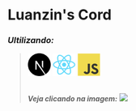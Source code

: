 # Luanzin's Cord

### ***Ultilizando:***
> <img src="https://raw.githubusercontent.com/devicons/devicon/master/icons/nextjs/nextjs-original.svg" height="45" width="45">
> <img src="https://raw.githubusercontent.com/devicons/devicon/master/icons/react/react-original.svg" height="45" width="45">
> <img src="https://raw.githubusercontent.com/devicons/devicon/master/icons/javascript/javascript-original.svg" height="45" width="45">
><br>
><br>
>
>
>***Veja clicando na imagem:***
>[<img width="150px" src="https://www.datocms-assets.com/31049/1618983297-powered-by-vercel.svg" />](https://imersao-react-alura-gules-iota.vercel.app/)


<BR>
